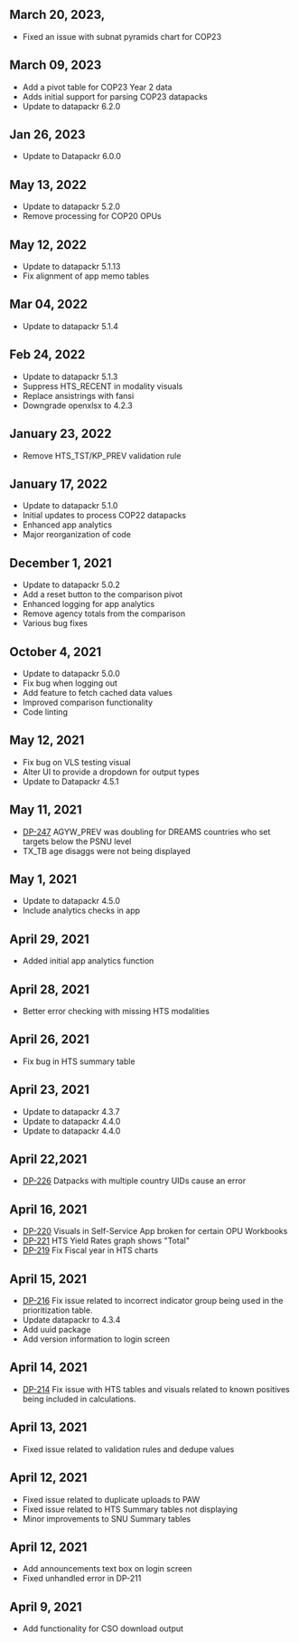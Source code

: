 ## March 20, 2023,
 * Fixed an issue with subnat pyramids chart for COP23 

## March 09, 2023
 * Add a pivot table for COP23 Year 2 data
 * Adds initial support for parsing COP23 datapacks
 * Update to datapackr 6.2.0
 
## Jan 26, 2023
 * Update to Datapackr 6.0.0

## May 13, 2022
 * Update to datapackr 5.2.0
 * Remove processing for COP20 OPUs

## May 12, 2022
 * Update to datapackr 5.1.13
 * Fix alignment of app memo tables

## Mar 04, 2022
 * Update to datapackr 5.1.4

## Feb 24, 2022
 * Update to datapackr 5.1.3
 * Suppress HTS_RECENT in modality visuals
 * Replace ansistrings with fansi
 * Downgrade openxlsx to 4.2.3

## January 23, 2022
* Remove HTS_TST/KP_PREV validation rule

## January 17, 2022
* Update to datapackr 5.1.0
* Initial updates to process COP22 datapacks
* Enhanced app analytics
* Major reorganization of code

## December 1, 2021
* Update to datapackr 5.0.2
* Add a reset button to the comparison pivot
* Enhanced logging for app analytics
* Remove agency totals from the comparison
* Various bug fixes

## October 4, 2021
* Update to datapackr 5.0.0
* Fix bug when logging out
* Add feature to fetch cached data values
* Improved comparison functionality
* Code linting

## May 12, 2021
* Fix bug on VLS testing visual
* Alter UI to provide a dropdown for output types
* Update to Datapackr 4.5.1

## May 11, 2021
* [DP-247](https://jira.pepfar.net/browse/DP-247) AGYW_PREV was doubling for DREAMS countries who set targets below the PSNU level
* TX_TB age disaggs were not being displayed

## May 1, 2021
* Update to datapackr 4.5.0
* Include analytics checks in app

## April 29, 2021
* Added initial app analytics function

## April 28, 2021
* Better error checking with missing HTS modalities

## April 26, 2021
* Fix bug in HTS summary table

## April 23, 2021
* Update to datapackr 4.3.7
* Update to datapackr 4.4.0
* Update to datapackr 4.4.0


## April 22,2021
* [DP-226](https://jira.pepfar.net/browse/DP-226) Datpacks with multiple country UIDs cause an error

## April 16, 2021
* [DP-220](https://jira.pepfar.net/browse/DP-220) Visuals in Self-Service App broken for certain OPU Workbooks
* [DP-221](https://jira.pepfar.net/browse/DP-221) HTS Yield Rates graph shows "Total"
* [DP-219](https://jira.pepfar.net/browse/DP-219) Fix Fiscal year in HTS charts 

## April 15, 2021
* [DP-216](https://jira.pepfar.net/browse/DP-216) Fix issue related to incorrect indicator group being used in the prioritization table. 
* Update datapackr to 4.3.4
* Add uuid package
* Add version information to login screen

## April 14, 2021
* [DP-214](https://jira.pepfar.net/browse/DP-214) Fix issue with HTS tables and visuals related to known positives being included in calculations.

## April 13, 2021
* Fixed issue related to validation rules and dedupe values

## April 12, 2021
* Fixed issue related to duplicate uploads to PAW
* Fixed issue related to HTS Summary tables not displaying
* Minor improvements to SNU Summary tables

## April 12, 2021
* Add announcements text box on login screen
* Fixed unhandled error in DP-211

## April 9, 2021
* Add functionality for CSO download output
